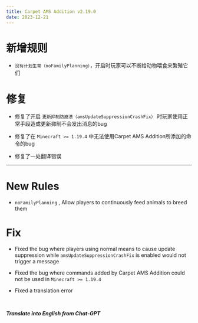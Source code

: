 ```yaml
---
title: Carpet AMS Addition v2.19.0
date: 2023-12-21
---
```

# 新增规则
- `没有计划生育（noFamilyPlanning）`，开启时玩家可以不断给动物喂食来繁殖它们

# 修复

- 修复了开启 `更新抑制防崩溃（amsUpdateSuppressionCrashFix）` 时玩家使用正常手段造成更新抑制不会发出消息的bug



- 修复了在 `Minecraft >= 1.19.4` 中无法使用Carpet AMS Addition所添加的命令的bug



- 修复了一处翻译错误

---

# New Rules

- `noFamilyPlanning` , Allow players to continuously feed animals to breed them

# Fix

- Fixed the bug where players using normal means to cause update suppression while `amsUpdateSuppressionCrashFix` is enabled would not trigger a message



- Fixed the bug where commands added by Carpet AMS Addition could not be used in `Minecraft >= 1.19.4`



- Fixed a translation error

&emsp;

***Translate into English from Chat-GPT***

